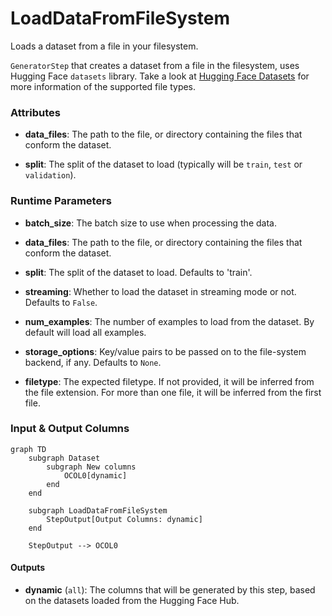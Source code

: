 # LoadDataFromFileSystem


Loads a dataset from a file in your filesystem.



`GeneratorStep` that creates a dataset from a file in the filesystem, uses Hugging Face `datasets`
    library. Take a look at [Hugging Face Datasets](https://huggingface.co/docs/datasets/loading)
    for more information of the supported file types.





### Attributes

- **data_files**: The path to the file, or directory containing the files that conform  the dataset.

- **split**: The split of the dataset to load (typically will be `train`, `test` or `validation`).




### Runtime Parameters

- **batch_size**: The batch size to use when processing the data.

- **data_files**: The path to the file, or directory containing the files that conform  the dataset.

- **split**: The split of the dataset to load. Defaults to 'train'.

- **streaming**: Whether to load the dataset in streaming mode or not. Defaults to  `False`.

- **num_examples**: The number of examples to load from the dataset.  By default will load all examples.

- **storage_options**: Key/value pairs to be passed on to the file-system backend, if any.  Defaults to `None`.

- **filetype**: The expected filetype. If not provided, it will be inferred from the file extension.  For more than one file, it will be inferred from the first file.



### Input & Output Columns

``` mermaid
graph TD
	subgraph Dataset
		subgraph New columns
			OCOL0[dynamic]
		end
	end

	subgraph LoadDataFromFileSystem
		StepOutput[Output Columns: dynamic]
	end

	StepOutput --> OCOL0

```




#### Outputs


- **dynamic** (`all`): The columns that will be generated by this step, based on the  datasets loaded from the Hugging Face Hub.







